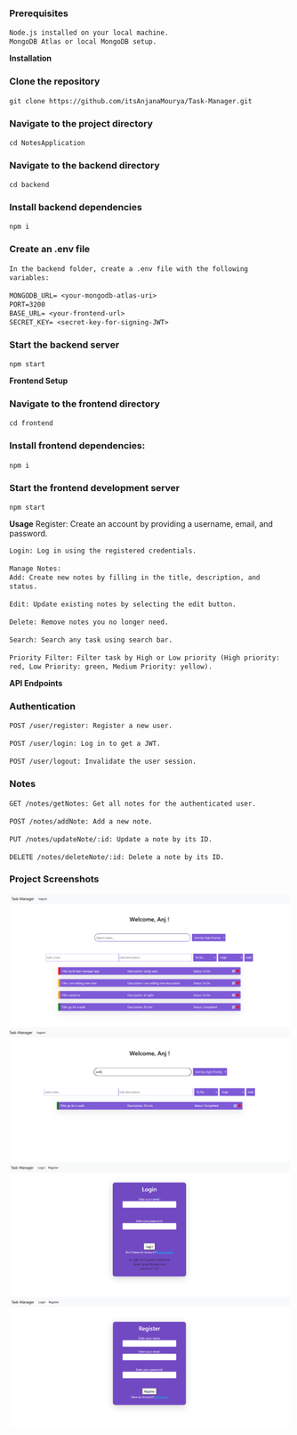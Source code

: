 ### Prerequisites
    Node.js installed on your local machine.
    MongoDB Atlas or local MongoDB setup.

**Installation**

### Clone the repository
    git clone https://github.com/itsAnjanaMourya/Task-Manager.git

### Navigate to the project directory
    cd NotesApplication

### Navigate to the backend directory
    cd backend

### Install backend dependencies
    npm i

### Create an .env file 
    In the backend folder, create a .env file with the following variables:

    MONGODB_URL= <your-mongodb-atlas-uri>
    PORT=3200
    BASE_URL= <your-frontend-url>
    SECRET_KEY= <secret-key-for-signing-JWT>

### Start the backend server
    npm start

**Frontend Setup**

### Navigate to the frontend directory
    cd frontend

### Install frontend dependencies:
    npm i

### Start the frontend development server
    npm start


**Usage**
    Register: Create an account by providing a username, email, and password.

    Login: Log in using the registered credentials.

    Manage Notes:
    Add: Create new notes by filling in the title, description, and status.

    Edit: Update existing notes by selecting the edit button.
    
    Delete: Remove notes you no longer need.

    Search: Search any task using search bar.

    Priority Filter: Filter task by High or Low priority (High priority: red, Low Priority: green, Medium Priority: yellow).

**API Endpoints**
### Authentication
    POST /user/register: Register a new user.

    POST /user/login: Log in to get a JWT.

    POST /user/logout: Invalidate the user session.

### Notes
    GET /notes/getNotes: Get all notes for the authenticated user.

    POST /notes/addNote: Add a new note.

    PUT /notes/updateNote/:id: Update a note by its ID.

    DELETE /notes/deleteNote/:id: Delete a note by its ID.

### Project Screenshots
![home page1](./project_screenshots/Screenshot1.png)
![home page2](./project_screenshots/Screenshot2.png)
![login](./project_screenshots/Screenshot3.png)
![register](./project_screenshots/Screenshot4.png)